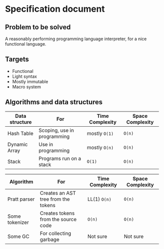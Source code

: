 Specification document
======================

Problem to be solved
--------------------

A reasonably performing programming language interpreter, for a nice functional language.

Targets
-------

* Functional
* Light syntax
* Mostly immutable
* Macro system

Algorithms and data structures
------------------------------

| Data structure | For                         | Time Complexity | Space Complexity |
|----------------|-----------------------------|-----------------|------------------|
| Hash Table     | Scoping, use in programming | mostly `O(1)`   | `O(n)`           |
| Dynamic Array  | Use in programming          | mostly `O(n)`   | `O(n)`           |
| Stack          | Programs run on a stack     | `O(1)`          | `O(n)`           |

| Algorithm      | For                                 | Time Complexity | Space Complexity |
|----------------|-------------------------------------|-----------------|------------------|
| Pratt parser   | Creates an AST tree from the tokens | LL(1) `O(n)`    | `O(n)`           |
| Some tokenizer | Creates tokens from the source code | `O(n)`          | `O(n)`           |
| Some GC        | For collecting garbage              | Not sure        | Not sure         |
